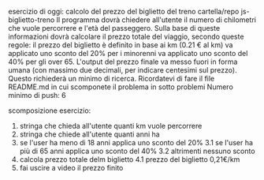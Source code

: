 esercizio di oggi: calcolo del prezzo del biglietto del treno
cartella/repo js-biglietto-treno
Il programma dovrà chiedere all'utente il numero di chilometri che vuole percorrere e l'età del passeggero.
Sulla base di queste informazioni dovrà calcolare il prezzo totale del viaggio, secondo queste regole:
il prezzo del biglietto è definito in base ai km (0.21 € al km)
va applicato uno sconto del 20% per i minorenni
va applicato uno sconto del 40% per gli over 65.
L'output del prezzo finale va messo fuori in forma umana (con massimo due decimali, per indicare centesimi sul prezzo). Questo richiederà un minimo di ricerca.
Ricordatevi di fare il file README.md in cui scomponete il problema in sotto problemi
Numero minimo di push: 6

scomposizione esercizio: 
1. stringa che chieda all'utente quanti km vuole percorrere
2. stringa che chiede all'utente quanti anni ha
3. se l'user ha meno di 18 anni applica uno sconto del 20%
    3.1 se l'user ha più di 65 anni applica uno sconto del 40%
    3.2 altrimenti nessuno sconto
4. calcola prezzo totale delm biglietto
    4.1 prezzo del biglietto 0,21€/km
5. fai uscire a video il prezzo finito

